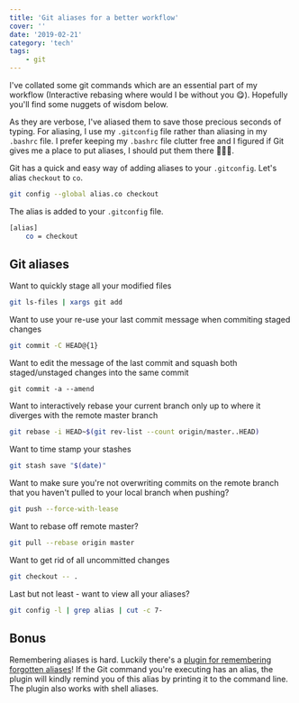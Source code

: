 ```yaml
---
title: 'Git aliases for a better workflow'
cover: ''
date: '2019-02-21'
category: 'tech'
tags:
    - git
---
```


I've collated some git commands which are an essential part of my workflow (Interactive rebasing where would I be without you 😋). Hopefully you'll find some nuggets of wisdom below.

As they are verbose, I've aliased them to save those precious seconds of typing. For aliasing, I use my `.gitconfig` file rather than aliasing in my `.bashrc` file. I prefer keeping my `.bashrc` file clutter free and I figured if Git gives me a place to put aliases, I should put them there 🤷🏻‍♂️.

Git has a quick and easy way of adding aliases to your `.gitconfig`.
Let's alias `checkout` to `co`.

```bash
git config --global alias.co checkout
```

The alias is added to your `.gitconfig` file.

```bash
[alias]
    co = checkout
```

## Git aliases

Want to quickly stage all your modified files

```bash
git ls-files | xargs git add
```

Want to use your re-use your last commit message when commiting staged changes

```bash
git commit -C HEAD@{1}
```

Want to edit the message of the last commit and squash both staged/unstaged changes into the same commit

```
git commit -a --amend
```

Want to interactively rebase your current branch only up to where it diverges with the remote master branch

```bash
git rebase -i HEAD~$(git rev-list --count origin/master..HEAD)
```

Want to time stamp your stashes

```bash
git stash save "$(date)"
```

Want to make sure you're not overwriting commits on the remote branch that you haven't pulled to your local branch when pushing? 

```bash
git push --force-with-lease
```

Want to rebase off remote master?

```bash
git pull --rebase origin master
```

Want to get rid of all uncommitted changes

```bash
git checkout -- .
```

Last but not least - 
want to view all your aliases?

```bash
git config -l | grep alias | cut -c 7-
```

## Bonus

Remembering aliases is hard. Luckily there's a [plugin for remembering forgotten aliases](https://github.com/djui/alias-tips)! If the Git command you're executing has an alias, the plugin will kindly remind you of this alias by printing it to the command line. The plugin also works with shell aliases.
